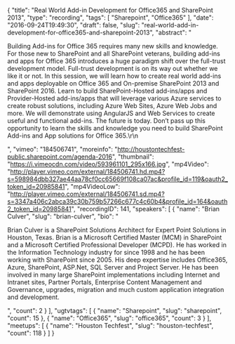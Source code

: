 {
  "title": "Real World Add-in Development for Office365 and SharePoint 2013",
  "type": "recording",
  "tags": [
    "Sharepoint",
    "Office365"
  ],
  "date": "2016-09-24T19:49:30",
  "draft": false,
  "slug": "real-world-add-in-development-for-office365-and-sharepoint-2013",
  "abstract": "<p>Building Add-ins for Office 365 requires many new skills and knowledge. For those new to SharePoint and all SharePoint veterans, building add-ins and apps for Office 365 introduces a huge paradigm shift over the full-trust development model. Full-trust development is on its way out whether we like it or not. In this session, we will learn how to create real world add-ins and apps deployable on Office 365 and On-premise SharePoint 2013 and SharePoint 2016. Learn to build SharePoint-Hosted add-ins/apps and Provider-Hosted add-ins/apps that will leverage various Azure services to create robust solutions, including Azure Web Sites, Azure Web Jobs and more. We will demonstrate using AngularJS and Web Services to create useful and functional add-ins. The future is today. Don’t pass up this opportunity to learn the skills and knowledge you need to build SharePoint Add-ins and App solutions for Office 365.\r\n</p>",
  "vimeo": "184506741",
  "moreinfo": "http://houstontechfest-public.sharepoint.com/agenda-2016",
  "thumbnail": "https://i.vimeocdn.com/video/593961101_295x166.jpg",
  "mp4Video": "http://player.vimeo.com/external/184506741.hd.mp4?s=598984dbb327ae44aa78cf0cc65669f108ca07ac&profile_id=119&oauth2_token_id=20985841",
  "mp4VideoLow": "http://player.vimeo.com/external/184506741.sd.mp4?s=3347a406c2abca39c30b759b57266c677c4c60b4&profile_id=164&oauth2_token_id=20985841",
  "recordingID": 141,
  "speakers": [
    {
      "name": "Brian Culver",
      "slug": "brian-culver",
      "bio": "<p>Brian Culver is a SharePoint Solutions Architect for Expert Point Solutions in Houston, Texas. Brian is a Microsoft Certified Master (MCM) in SharePoint and a Microsoft Certified Professional Developer (MCPD). He has worked in the Information Technology industry for since 1998 and he has been working with SharePoint since 2005. His deep expertise includes Office365, Azure, SharePoint, ASP.Net, SQL Server and Project Server. He has been involved in many large SharePoint implementations including Internet and Intranet sites, Partner Portals, Enterprise Content Management and Governance, upgrades, migration and much custom application integration and development.</p>",
      "count": 2
    }
  ],
  "ugtvtags": [
    {
      "name": "Sharepoint",
      "slug": "sharepoint",
      "count": 15
    },
    {
      "name": "Office365",
      "slug": "office365",
      "count": 3
    }
  ],
  "meetups": [
    {
      "name": "Houston Techfest",
      "slug": "houston-techfest",
      "count": 118
    }
  ]
}
